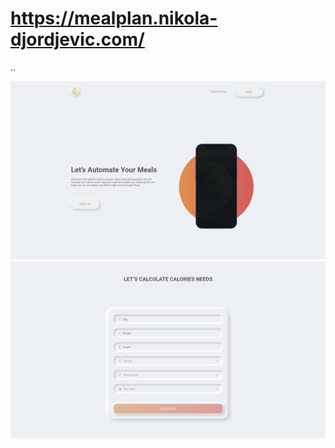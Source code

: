 # https://mealplan.nikola-djordjevic.com/
..


![alt text](https://raw.githubusercontent.com/DjordjevicN/imagesRep/master/mealplan1.png)
![alt text](https://raw.githubusercontent.com/DjordjevicN/imagesRep/master/mealplan2.png)
